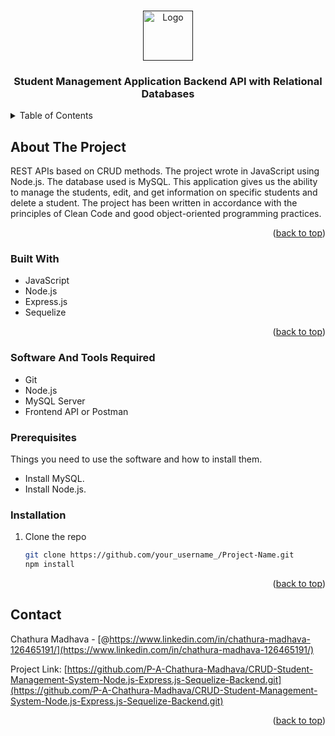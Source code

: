 <a name="readme-top"></a>

<!-- PROJECT LOGO -->
<br />
<div align="center">
  <a href="">
    <img src="https://res.cloudinary.com/practicaldev/image/fetch/s--O2cjB-id--/c_imagga_scale,f_auto,fl_progressive,h_420,q_auto,w_1000/https://thepracticaldev.s3.amazonaws.com/i/a3exuz06e9h212pandfr.png" alt="Logo" width="80" height="80">
  </a>

  <h3 align="center">Student Management Application Backend API with Relational Databases</h3>
</div>

<!-- TABLE OF CONTENTS -->
<details>
  <summary>Table of Contents</summary>
  <ol>
    <li>
      <a href="#about-the-project">About The Project</a>
      <ul>
        <li><a href="#built-with">Built With</a></li>
      </ul>
    </li>
    <li>
      <a href="#getting-started">Getting Started</a>
      <ul>
        <li><a href="#prerequisites">Prerequisites</a></li>
        <li><a href="#installation">Installation</a></li>
      </ul>
    </li>
    <li><a href="#contact">Contact</a></li>
  </ol>
</details>

<!-- ABOUT THE PROJECT -->

## About The Project

REST APIs based on CRUD methods. The project wrote in JavaScript using Node.js. The database used is MySQL. This application gives us the ability to manage the students, edit, and get information on specific students and delete a student. The project has been written in accordance with the principles of Clean Code and good object-oriented programming practices.

<p align="right">(<a href="#readme-top">back to top</a>)</p>

### Built With

- JavaScript
- Node.js
- Express.js
- Sequelize

<p align="right">(<a href="#readme-top">back to top</a>)</p>

<!-- GETTING STARTED -->

### Software And Tools Required

- Git
- Node.js
- MySQL Server
- Frontend API or Postman

### Prerequisites

Things you need to use the software and how to install them.

- Install MySQL.
- Install Node.js.

### Installation

1. Clone the repo
   ```sh
   git clone https://github.com/your_username_/Project-Name.git
   npm install
   ```

<p align="right">(<a href="#readme-top">back to top</a>)</p>

<!-- CONTACT -->

## Contact

Chathura Madhava - [@https://www.linkedin.com/in/chathura-madhava-126465191/](https://www.linkedin.com/in/chathura-madhava-126465191/)

Project Link: [https://github.com/P-A-Chathura-Madhava/CRUD-Student-Management-System-Node.js-Express.js-Sequelize-Backend.git](https://github.com/P-A-Chathura-Madhava/CRUD-Student-Management-System-Node.js-Express.js-Sequelize-Backend.git)

<p align="right">(<a href="#readme-top">back to top</a>)</p>
